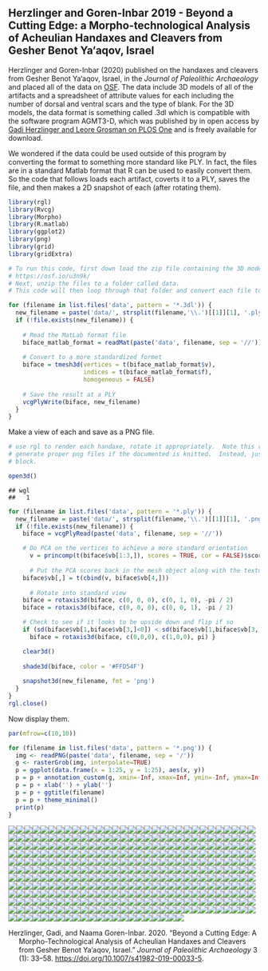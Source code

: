 
## Herzlinger and Goren-Inbar 2019 - Beyond a Cutting Edge: a Morpho-technological Analysis of Acheulian Handaxes and Cleavers from Gesher Benot Ya‘aqov, Israel

Herzlinger and Goren-Inbar (2020) published on the handaxes and cleavers
from Gesher Benot Ya‘aqov, Israel, in the *Journal of Paleolithic
Archaeology* and placed all of the data on [OSF](https://osf.io/u3n9k/).
The data include 3D models of all of the artifacts and a spreadsheet of
attribute values for each including the number of dorsal and ventral
scars and the type of blank. For the 3D models, the data format is
something called .3dl which is compatible with the software program
AGMT3-D, which was published by in open access by [Gadi Herzlinger and
Leore Grosman on PLOS
One](https://journals.plos.org/plosone/article?id=10.1371/journal.pone.0207890)
and is freely available for download.

We wondered if the data could be used outside of this program by
converting the format to something more standard like PLY. In fact, the
files are in a standard Matlab format that R can be used to easily
convert them. So the code that follows loads each artifact, coverts it
to a PLY, saves the file, and then makes a 2D snapshot of each (after
rotating them).

``` r
library(rgl)
library(Rvcg)
library(Morpho)
library(R.matlab)
library(ggplot2)
library(png)
library(grid)
library(gridExtra)

# To run this code, first down load the zip file containing the 3D models from this page
# https://osf.io/u3n9k/
# Next, unzip the files to a folder called data.
# This code will then loop through that folder and convert each file to a ply type.

for (filename in list.files('data', pattern = '*.3dl')) {
  new_filename = paste('data/', strsplit(filename,'\\.')[[1]][1], '.ply', sep = '')
  if (!file.exists(new_filename)) {
    
    # Read the MatLab format file
    biface_matlab_format = readMat(paste('data', filename, sep = '//'))
    
    # Convert to a more standardized formet
    biface = tmesh3d(vertices = t(biface_matlab_format$v),
                     indices = t(biface_matlab_format$f),
                     homogeneous = FALSE)
      
    # Save the result at a PLY
    vcgPlyWrite(biface, new_filename)
  }
}
```

Make a view of each and save as a PNG file.

``` r
# use rgl to render each handaxe, rotate it appropriately.  Note this routine does not
# generate proper png files if the documented is knitted.  Instead, just run this code
# block.

open3d()
```

    ## wgl 
    ##   1

``` r
for (filename in list.files('data', pattern = '*.ply')) {
  new_filename = paste('data/', strsplit(filename,'\\.')[[1]][1], '.png', sep = '')
  if (!file.exists(new_filename)) {
    biface = vcgPlyRead(paste('data', filename, sep = '//'))

    # Do PCA on the vertices to achieve a more standard orientation
      v = princomp(t(biface$vb[1:3,]), scores = TRUE, cor = FALSE)$scores
      
      # Put the PCA scores back in the mesh object along with the texture
    biface$vb[,] = t(cbind(v, biface$vb[4,]))                           
    
      # Rotate into standard view
    biface = rotaxis3d(biface, c(0, 0, 0), c(0, 1, 0), -pi / 2)
    biface = rotaxis3d(biface, c(0, 0, 0), c(0, 0, 1), -pi / 2)

    # Check to see if it looks to be upside down and flip if so
    if (sd(biface$vb[1,biface$vb[3,]<0]) < sd(biface$vb[1,biface$vb[3,]>0])) {
      biface = rotaxis3d(biface, c(0,0,0), c(1,0,0), pi) }      

    clear3d()
    
    shade3d(biface, color = '#FFD54F')
    
    snapshot3d(new_filename, fmt = 'png')
  }
}
rgl.close()
```

Now display them.

``` r
par(mfrow=c(10,10))

for (filename in list.files('data', pattern = '*.png')) {
  img <- readPNG(paste('data', filename, sep = '/')) 
  g <- rasterGrob(img, interpolate=TRUE) 
  p = ggplot(data.frame(x = 1:25, y = 1:25), aes(x, y))
  p = p + annotation_custom(g, xmin=-Inf, xmax=Inf, ymin=-Inf, ymax=Inf)
  p = p + xlab('') + ylab('')
  p = p + ggtitle(filename)
  p = p + theme_minimal()
  print(p)
}
```

![](readme_files/figure-gfm/plot_handaxes-1.png)<!-- -->![](readme_files/figure-gfm/plot_handaxes-2.png)<!-- -->![](readme_files/figure-gfm/plot_handaxes-3.png)<!-- -->![](readme_files/figure-gfm/plot_handaxes-4.png)<!-- -->![](readme_files/figure-gfm/plot_handaxes-5.png)<!-- -->![](readme_files/figure-gfm/plot_handaxes-6.png)<!-- -->![](readme_files/figure-gfm/plot_handaxes-7.png)<!-- -->![](readme_files/figure-gfm/plot_handaxes-8.png)<!-- -->![](readme_files/figure-gfm/plot_handaxes-9.png)<!-- -->![](readme_files/figure-gfm/plot_handaxes-10.png)<!-- -->![](readme_files/figure-gfm/plot_handaxes-11.png)<!-- -->![](readme_files/figure-gfm/plot_handaxes-12.png)<!-- -->![](readme_files/figure-gfm/plot_handaxes-13.png)<!-- -->![](readme_files/figure-gfm/plot_handaxes-14.png)<!-- -->![](readme_files/figure-gfm/plot_handaxes-15.png)<!-- -->![](readme_files/figure-gfm/plot_handaxes-16.png)<!-- -->![](readme_files/figure-gfm/plot_handaxes-17.png)<!-- -->![](readme_files/figure-gfm/plot_handaxes-18.png)<!-- -->![](readme_files/figure-gfm/plot_handaxes-19.png)<!-- -->![](readme_files/figure-gfm/plot_handaxes-20.png)<!-- -->![](readme_files/figure-gfm/plot_handaxes-21.png)<!-- -->![](readme_files/figure-gfm/plot_handaxes-22.png)<!-- -->![](readme_files/figure-gfm/plot_handaxes-23.png)<!-- -->![](readme_files/figure-gfm/plot_handaxes-24.png)<!-- -->![](readme_files/figure-gfm/plot_handaxes-25.png)<!-- -->![](readme_files/figure-gfm/plot_handaxes-26.png)<!-- -->![](readme_files/figure-gfm/plot_handaxes-27.png)<!-- -->![](readme_files/figure-gfm/plot_handaxes-28.png)<!-- -->![](readme_files/figure-gfm/plot_handaxes-29.png)<!-- -->![](readme_files/figure-gfm/plot_handaxes-30.png)<!-- -->![](readme_files/figure-gfm/plot_handaxes-31.png)<!-- -->![](readme_files/figure-gfm/plot_handaxes-32.png)<!-- -->![](readme_files/figure-gfm/plot_handaxes-33.png)<!-- -->![](readme_files/figure-gfm/plot_handaxes-34.png)<!-- -->![](readme_files/figure-gfm/plot_handaxes-35.png)<!-- -->![](readme_files/figure-gfm/plot_handaxes-36.png)<!-- -->![](readme_files/figure-gfm/plot_handaxes-37.png)<!-- -->![](readme_files/figure-gfm/plot_handaxes-38.png)<!-- -->![](readme_files/figure-gfm/plot_handaxes-39.png)<!-- -->![](readme_files/figure-gfm/plot_handaxes-40.png)<!-- -->![](readme_files/figure-gfm/plot_handaxes-41.png)<!-- -->![](readme_files/figure-gfm/plot_handaxes-42.png)<!-- -->![](readme_files/figure-gfm/plot_handaxes-43.png)<!-- -->![](readme_files/figure-gfm/plot_handaxes-44.png)<!-- -->![](readme_files/figure-gfm/plot_handaxes-45.png)<!-- -->![](readme_files/figure-gfm/plot_handaxes-46.png)<!-- -->![](readme_files/figure-gfm/plot_handaxes-47.png)<!-- -->![](readme_files/figure-gfm/plot_handaxes-48.png)<!-- -->![](readme_files/figure-gfm/plot_handaxes-49.png)<!-- -->![](readme_files/figure-gfm/plot_handaxes-50.png)<!-- -->![](readme_files/figure-gfm/plot_handaxes-51.png)<!-- -->![](readme_files/figure-gfm/plot_handaxes-52.png)<!-- -->![](readme_files/figure-gfm/plot_handaxes-53.png)<!-- -->![](readme_files/figure-gfm/plot_handaxes-54.png)<!-- -->![](readme_files/figure-gfm/plot_handaxes-55.png)<!-- -->![](readme_files/figure-gfm/plot_handaxes-56.png)<!-- -->![](readme_files/figure-gfm/plot_handaxes-57.png)<!-- -->![](readme_files/figure-gfm/plot_handaxes-58.png)<!-- -->![](readme_files/figure-gfm/plot_handaxes-59.png)<!-- -->![](readme_files/figure-gfm/plot_handaxes-60.png)<!-- -->![](readme_files/figure-gfm/plot_handaxes-61.png)<!-- -->![](readme_files/figure-gfm/plot_handaxes-62.png)<!-- -->![](readme_files/figure-gfm/plot_handaxes-63.png)<!-- -->![](readme_files/figure-gfm/plot_handaxes-64.png)<!-- -->![](readme_files/figure-gfm/plot_handaxes-65.png)<!-- -->![](readme_files/figure-gfm/plot_handaxes-66.png)<!-- -->![](readme_files/figure-gfm/plot_handaxes-67.png)<!-- -->![](readme_files/figure-gfm/plot_handaxes-68.png)<!-- -->![](readme_files/figure-gfm/plot_handaxes-69.png)<!-- -->![](readme_files/figure-gfm/plot_handaxes-70.png)<!-- -->![](readme_files/figure-gfm/plot_handaxes-71.png)<!-- -->![](readme_files/figure-gfm/plot_handaxes-72.png)<!-- -->![](readme_files/figure-gfm/plot_handaxes-73.png)<!-- -->![](readme_files/figure-gfm/plot_handaxes-74.png)<!-- -->![](readme_files/figure-gfm/plot_handaxes-75.png)<!-- -->![](readme_files/figure-gfm/plot_handaxes-76.png)<!-- -->![](readme_files/figure-gfm/plot_handaxes-77.png)<!-- -->![](readme_files/figure-gfm/plot_handaxes-78.png)<!-- -->![](readme_files/figure-gfm/plot_handaxes-79.png)<!-- -->![](readme_files/figure-gfm/plot_handaxes-80.png)<!-- -->![](readme_files/figure-gfm/plot_handaxes-81.png)<!-- -->![](readme_files/figure-gfm/plot_handaxes-82.png)<!-- -->![](readme_files/figure-gfm/plot_handaxes-83.png)<!-- -->![](readme_files/figure-gfm/plot_handaxes-84.png)<!-- -->![](readme_files/figure-gfm/plot_handaxes-85.png)<!-- -->![](readme_files/figure-gfm/plot_handaxes-86.png)<!-- -->![](readme_files/figure-gfm/plot_handaxes-87.png)<!-- -->![](readme_files/figure-gfm/plot_handaxes-88.png)<!-- -->![](readme_files/figure-gfm/plot_handaxes-89.png)<!-- -->![](readme_files/figure-gfm/plot_handaxes-90.png)<!-- -->![](readme_files/figure-gfm/plot_handaxes-91.png)<!-- -->![](readme_files/figure-gfm/plot_handaxes-92.png)<!-- -->![](readme_files/figure-gfm/plot_handaxes-93.png)<!-- -->![](readme_files/figure-gfm/plot_handaxes-94.png)<!-- -->![](readme_files/figure-gfm/plot_handaxes-95.png)<!-- -->![](readme_files/figure-gfm/plot_handaxes-96.png)<!-- -->![](readme_files/figure-gfm/plot_handaxes-97.png)<!-- -->![](readme_files/figure-gfm/plot_handaxes-98.png)<!-- -->![](readme_files/figure-gfm/plot_handaxes-99.png)<!-- -->![](readme_files/figure-gfm/plot_handaxes-100.png)<!-- -->![](readme_files/figure-gfm/plot_handaxes-101.png)<!-- -->![](readme_files/figure-gfm/plot_handaxes-102.png)<!-- -->![](readme_files/figure-gfm/plot_handaxes-103.png)<!-- -->![](readme_files/figure-gfm/plot_handaxes-104.png)<!-- -->![](readme_files/figure-gfm/plot_handaxes-105.png)<!-- -->![](readme_files/figure-gfm/plot_handaxes-106.png)<!-- -->![](readme_files/figure-gfm/plot_handaxes-107.png)<!-- -->![](readme_files/figure-gfm/plot_handaxes-108.png)<!-- -->![](readme_files/figure-gfm/plot_handaxes-109.png)<!-- -->![](readme_files/figure-gfm/plot_handaxes-110.png)<!-- -->![](readme_files/figure-gfm/plot_handaxes-111.png)<!-- -->![](readme_files/figure-gfm/plot_handaxes-112.png)<!-- -->![](readme_files/figure-gfm/plot_handaxes-113.png)<!-- -->![](readme_files/figure-gfm/plot_handaxes-114.png)<!-- -->![](readme_files/figure-gfm/plot_handaxes-115.png)<!-- -->![](readme_files/figure-gfm/plot_handaxes-116.png)<!-- -->![](readme_files/figure-gfm/plot_handaxes-117.png)<!-- -->![](readme_files/figure-gfm/plot_handaxes-118.png)<!-- -->![](readme_files/figure-gfm/plot_handaxes-119.png)<!-- -->![](readme_files/figure-gfm/plot_handaxes-120.png)<!-- -->![](readme_files/figure-gfm/plot_handaxes-121.png)<!-- -->![](readme_files/figure-gfm/plot_handaxes-122.png)<!-- -->![](readme_files/figure-gfm/plot_handaxes-123.png)<!-- -->![](readme_files/figure-gfm/plot_handaxes-124.png)<!-- -->![](readme_files/figure-gfm/plot_handaxes-125.png)<!-- -->![](readme_files/figure-gfm/plot_handaxes-126.png)<!-- -->![](readme_files/figure-gfm/plot_handaxes-127.png)<!-- -->![](readme_files/figure-gfm/plot_handaxes-128.png)<!-- -->![](readme_files/figure-gfm/plot_handaxes-129.png)<!-- -->![](readme_files/figure-gfm/plot_handaxes-130.png)<!-- -->![](readme_files/figure-gfm/plot_handaxes-131.png)<!-- -->![](readme_files/figure-gfm/plot_handaxes-132.png)<!-- -->![](readme_files/figure-gfm/plot_handaxes-133.png)<!-- -->![](readme_files/figure-gfm/plot_handaxes-134.png)<!-- -->![](readme_files/figure-gfm/plot_handaxes-135.png)<!-- -->![](readme_files/figure-gfm/plot_handaxes-136.png)<!-- -->![](readme_files/figure-gfm/plot_handaxes-137.png)<!-- -->![](readme_files/figure-gfm/plot_handaxes-138.png)<!-- -->![](readme_files/figure-gfm/plot_handaxes-139.png)<!-- -->![](readme_files/figure-gfm/plot_handaxes-140.png)<!-- -->![](readme_files/figure-gfm/plot_handaxes-141.png)<!-- -->![](readme_files/figure-gfm/plot_handaxes-142.png)<!-- -->![](readme_files/figure-gfm/plot_handaxes-143.png)<!-- -->![](readme_files/figure-gfm/plot_handaxes-144.png)<!-- -->![](readme_files/figure-gfm/plot_handaxes-145.png)<!-- -->![](readme_files/figure-gfm/plot_handaxes-146.png)<!-- -->![](readme_files/figure-gfm/plot_handaxes-147.png)<!-- -->![](readme_files/figure-gfm/plot_handaxes-148.png)<!-- -->![](readme_files/figure-gfm/plot_handaxes-149.png)<!-- -->![](readme_files/figure-gfm/plot_handaxes-150.png)<!-- -->![](readme_files/figure-gfm/plot_handaxes-151.png)<!-- -->![](readme_files/figure-gfm/plot_handaxes-152.png)<!-- -->![](readme_files/figure-gfm/plot_handaxes-153.png)<!-- -->![](readme_files/figure-gfm/plot_handaxes-154.png)<!-- -->![](readme_files/figure-gfm/plot_handaxes-155.png)<!-- -->![](readme_files/figure-gfm/plot_handaxes-156.png)<!-- -->![](readme_files/figure-gfm/plot_handaxes-157.png)<!-- -->![](readme_files/figure-gfm/plot_handaxes-158.png)<!-- -->![](readme_files/figure-gfm/plot_handaxes-159.png)<!-- -->![](readme_files/figure-gfm/plot_handaxes-160.png)<!-- -->![](readme_files/figure-gfm/plot_handaxes-161.png)<!-- -->![](readme_files/figure-gfm/plot_handaxes-162.png)<!-- -->![](readme_files/figure-gfm/plot_handaxes-163.png)<!-- -->![](readme_files/figure-gfm/plot_handaxes-164.png)<!-- -->![](readme_files/figure-gfm/plot_handaxes-165.png)<!-- -->![](readme_files/figure-gfm/plot_handaxes-166.png)<!-- -->![](readme_files/figure-gfm/plot_handaxes-167.png)<!-- -->![](readme_files/figure-gfm/plot_handaxes-168.png)<!-- -->![](readme_files/figure-gfm/plot_handaxes-169.png)<!-- -->![](readme_files/figure-gfm/plot_handaxes-170.png)<!-- -->![](readme_files/figure-gfm/plot_handaxes-171.png)<!-- -->![](readme_files/figure-gfm/plot_handaxes-172.png)<!-- -->![](readme_files/figure-gfm/plot_handaxes-173.png)<!-- -->![](readme_files/figure-gfm/plot_handaxes-174.png)<!-- -->![](readme_files/figure-gfm/plot_handaxes-175.png)<!-- -->![](readme_files/figure-gfm/plot_handaxes-176.png)<!-- -->![](readme_files/figure-gfm/plot_handaxes-177.png)<!-- -->![](readme_files/figure-gfm/plot_handaxes-178.png)<!-- -->![](readme_files/figure-gfm/plot_handaxes-179.png)<!-- -->![](readme_files/figure-gfm/plot_handaxes-180.png)<!-- -->![](readme_files/figure-gfm/plot_handaxes-181.png)<!-- -->![](readme_files/figure-gfm/plot_handaxes-182.png)<!-- -->![](readme_files/figure-gfm/plot_handaxes-183.png)<!-- -->![](readme_files/figure-gfm/plot_handaxes-184.png)<!-- -->![](readme_files/figure-gfm/plot_handaxes-185.png)<!-- -->![](readme_files/figure-gfm/plot_handaxes-186.png)<!-- -->![](readme_files/figure-gfm/plot_handaxes-187.png)<!-- -->![](readme_files/figure-gfm/plot_handaxes-188.png)<!-- -->![](readme_files/figure-gfm/plot_handaxes-189.png)<!-- -->![](readme_files/figure-gfm/plot_handaxes-190.png)<!-- -->![](readme_files/figure-gfm/plot_handaxes-191.png)<!-- -->![](readme_files/figure-gfm/plot_handaxes-192.png)<!-- -->![](readme_files/figure-gfm/plot_handaxes-193.png)<!-- -->![](readme_files/figure-gfm/plot_handaxes-194.png)<!-- -->![](readme_files/figure-gfm/plot_handaxes-195.png)<!-- -->![](readme_files/figure-gfm/plot_handaxes-196.png)<!-- -->![](readme_files/figure-gfm/plot_handaxes-197.png)<!-- -->![](readme_files/figure-gfm/plot_handaxes-198.png)<!-- -->![](readme_files/figure-gfm/plot_handaxes-199.png)<!-- -->![](readme_files/figure-gfm/plot_handaxes-200.png)<!-- -->![](readme_files/figure-gfm/plot_handaxes-201.png)<!-- -->![](readme_files/figure-gfm/plot_handaxes-202.png)<!-- -->![](readme_files/figure-gfm/plot_handaxes-203.png)<!-- -->![](readme_files/figure-gfm/plot_handaxes-204.png)<!-- -->![](readme_files/figure-gfm/plot_handaxes-205.png)<!-- -->![](readme_files/figure-gfm/plot_handaxes-206.png)<!-- -->![](readme_files/figure-gfm/plot_handaxes-207.png)<!-- -->![](readme_files/figure-gfm/plot_handaxes-208.png)<!-- -->![](readme_files/figure-gfm/plot_handaxes-209.png)<!-- -->![](readme_files/figure-gfm/plot_handaxes-210.png)<!-- -->![](readme_files/figure-gfm/plot_handaxes-211.png)<!-- -->![](readme_files/figure-gfm/plot_handaxes-212.png)<!-- -->![](readme_files/figure-gfm/plot_handaxes-213.png)<!-- -->![](readme_files/figure-gfm/plot_handaxes-214.png)<!-- -->![](readme_files/figure-gfm/plot_handaxes-215.png)<!-- -->![](readme_files/figure-gfm/plot_handaxes-216.png)<!-- -->![](readme_files/figure-gfm/plot_handaxes-217.png)<!-- -->![](readme_files/figure-gfm/plot_handaxes-218.png)<!-- -->![](readme_files/figure-gfm/plot_handaxes-219.png)<!-- -->![](readme_files/figure-gfm/plot_handaxes-220.png)<!-- -->![](readme_files/figure-gfm/plot_handaxes-221.png)<!-- -->![](readme_files/figure-gfm/plot_handaxes-222.png)<!-- -->![](readme_files/figure-gfm/plot_handaxes-223.png)<!-- -->![](readme_files/figure-gfm/plot_handaxes-224.png)<!-- -->![](readme_files/figure-gfm/plot_handaxes-225.png)<!-- -->![](readme_files/figure-gfm/plot_handaxes-226.png)<!-- -->![](readme_files/figure-gfm/plot_handaxes-227.png)<!-- -->![](readme_files/figure-gfm/plot_handaxes-228.png)<!-- -->![](readme_files/figure-gfm/plot_handaxes-229.png)<!-- -->![](readme_files/figure-gfm/plot_handaxes-230.png)<!-- -->![](readme_files/figure-gfm/plot_handaxes-231.png)<!-- -->![](readme_files/figure-gfm/plot_handaxes-232.png)<!-- -->![](readme_files/figure-gfm/plot_handaxes-233.png)<!-- -->![](readme_files/figure-gfm/plot_handaxes-234.png)<!-- -->![](readme_files/figure-gfm/plot_handaxes-235.png)<!-- -->![](readme_files/figure-gfm/plot_handaxes-236.png)<!-- -->![](readme_files/figure-gfm/plot_handaxes-237.png)<!-- -->![](readme_files/figure-gfm/plot_handaxes-238.png)<!-- -->![](readme_files/figure-gfm/plot_handaxes-239.png)<!-- -->![](readme_files/figure-gfm/plot_handaxes-240.png)<!-- -->![](readme_files/figure-gfm/plot_handaxes-241.png)<!-- -->![](readme_files/figure-gfm/plot_handaxes-242.png)<!-- -->![](readme_files/figure-gfm/plot_handaxes-243.png)<!-- -->![](readme_files/figure-gfm/plot_handaxes-244.png)<!-- -->![](readme_files/figure-gfm/plot_handaxes-245.png)<!-- -->![](readme_files/figure-gfm/plot_handaxes-246.png)<!-- -->![](readme_files/figure-gfm/plot_handaxes-247.png)<!-- -->![](readme_files/figure-gfm/plot_handaxes-248.png)<!-- -->![](readme_files/figure-gfm/plot_handaxes-249.png)<!-- -->![](readme_files/figure-gfm/plot_handaxes-250.png)<!-- -->![](readme_files/figure-gfm/plot_handaxes-251.png)<!-- -->![](readme_files/figure-gfm/plot_handaxes-252.png)<!-- -->![](readme_files/figure-gfm/plot_handaxes-253.png)<!-- -->![](readme_files/figure-gfm/plot_handaxes-254.png)<!-- -->![](readme_files/figure-gfm/plot_handaxes-255.png)<!-- -->![](readme_files/figure-gfm/plot_handaxes-256.png)<!-- -->![](readme_files/figure-gfm/plot_handaxes-257.png)<!-- -->![](readme_files/figure-gfm/plot_handaxes-258.png)<!-- -->![](readme_files/figure-gfm/plot_handaxes-259.png)<!-- -->![](readme_files/figure-gfm/plot_handaxes-260.png)<!-- -->![](readme_files/figure-gfm/plot_handaxes-261.png)<!-- -->![](readme_files/figure-gfm/plot_handaxes-262.png)<!-- -->![](readme_files/figure-gfm/plot_handaxes-263.png)<!-- -->![](readme_files/figure-gfm/plot_handaxes-264.png)<!-- -->![](readme_files/figure-gfm/plot_handaxes-265.png)<!-- -->![](readme_files/figure-gfm/plot_handaxes-266.png)<!-- -->![](readme_files/figure-gfm/plot_handaxes-267.png)<!-- -->![](readme_files/figure-gfm/plot_handaxes-268.png)<!-- -->![](readme_files/figure-gfm/plot_handaxes-269.png)<!-- -->![](readme_files/figure-gfm/plot_handaxes-270.png)<!-- -->![](readme_files/figure-gfm/plot_handaxes-271.png)<!-- -->![](readme_files/figure-gfm/plot_handaxes-272.png)<!-- -->![](readme_files/figure-gfm/plot_handaxes-273.png)<!-- -->![](readme_files/figure-gfm/plot_handaxes-274.png)<!-- -->![](readme_files/figure-gfm/plot_handaxes-275.png)<!-- -->![](readme_files/figure-gfm/plot_handaxes-276.png)<!-- -->![](readme_files/figure-gfm/plot_handaxes-277.png)<!-- -->![](readme_files/figure-gfm/plot_handaxes-278.png)<!-- -->![](readme_files/figure-gfm/plot_handaxes-279.png)<!-- -->![](readme_files/figure-gfm/plot_handaxes-280.png)<!-- -->![](readme_files/figure-gfm/plot_handaxes-281.png)<!-- -->![](readme_files/figure-gfm/plot_handaxes-282.png)<!-- -->![](readme_files/figure-gfm/plot_handaxes-283.png)<!-- -->![](readme_files/figure-gfm/plot_handaxes-284.png)<!-- -->![](readme_files/figure-gfm/plot_handaxes-285.png)<!-- -->![](readme_files/figure-gfm/plot_handaxes-286.png)<!-- -->![](readme_files/figure-gfm/plot_handaxes-287.png)<!-- -->![](readme_files/figure-gfm/plot_handaxes-288.png)<!-- -->![](readme_files/figure-gfm/plot_handaxes-289.png)<!-- -->![](readme_files/figure-gfm/plot_handaxes-290.png)<!-- -->![](readme_files/figure-gfm/plot_handaxes-291.png)<!-- -->![](readme_files/figure-gfm/plot_handaxes-292.png)<!-- -->![](readme_files/figure-gfm/plot_handaxes-293.png)<!-- -->![](readme_files/figure-gfm/plot_handaxes-294.png)<!-- -->![](readme_files/figure-gfm/plot_handaxes-295.png)<!-- -->![](readme_files/figure-gfm/plot_handaxes-296.png)<!-- -->![](readme_files/figure-gfm/plot_handaxes-297.png)<!-- -->![](readme_files/figure-gfm/plot_handaxes-298.png)<!-- -->![](readme_files/figure-gfm/plot_handaxes-299.png)<!-- -->![](readme_files/figure-gfm/plot_handaxes-300.png)<!-- -->![](readme_files/figure-gfm/plot_handaxes-301.png)<!-- -->![](readme_files/figure-gfm/plot_handaxes-302.png)<!-- -->![](readme_files/figure-gfm/plot_handaxes-303.png)<!-- -->![](readme_files/figure-gfm/plot_handaxes-304.png)<!-- -->![](readme_files/figure-gfm/plot_handaxes-305.png)<!-- -->![](readme_files/figure-gfm/plot_handaxes-306.png)<!-- -->![](readme_files/figure-gfm/plot_handaxes-307.png)<!-- -->![](readme_files/figure-gfm/plot_handaxes-308.png)<!-- -->![](readme_files/figure-gfm/plot_handaxes-309.png)<!-- -->![](readme_files/figure-gfm/plot_handaxes-310.png)<!-- -->![](readme_files/figure-gfm/plot_handaxes-311.png)<!-- -->![](readme_files/figure-gfm/plot_handaxes-312.png)<!-- -->![](readme_files/figure-gfm/plot_handaxes-313.png)<!-- -->![](readme_files/figure-gfm/plot_handaxes-314.png)<!-- -->![](readme_files/figure-gfm/plot_handaxes-315.png)<!-- -->![](readme_files/figure-gfm/plot_handaxes-316.png)<!-- -->![](readme_files/figure-gfm/plot_handaxes-317.png)<!-- -->![](readme_files/figure-gfm/plot_handaxes-318.png)<!-- -->![](readme_files/figure-gfm/plot_handaxes-319.png)<!-- -->![](readme_files/figure-gfm/plot_handaxes-320.png)<!-- -->![](readme_files/figure-gfm/plot_handaxes-321.png)<!-- -->![](readme_files/figure-gfm/plot_handaxes-322.png)<!-- -->![](readme_files/figure-gfm/plot_handaxes-323.png)<!-- -->![](readme_files/figure-gfm/plot_handaxes-324.png)<!-- -->![](readme_files/figure-gfm/plot_handaxes-325.png)<!-- -->![](readme_files/figure-gfm/plot_handaxes-326.png)<!-- -->![](readme_files/figure-gfm/plot_handaxes-327.png)<!-- -->![](readme_files/figure-gfm/plot_handaxes-328.png)<!-- -->![](readme_files/figure-gfm/plot_handaxes-329.png)<!-- -->![](readme_files/figure-gfm/plot_handaxes-330.png)<!-- -->![](readme_files/figure-gfm/plot_handaxes-331.png)<!-- -->![](readme_files/figure-gfm/plot_handaxes-332.png)<!-- -->![](readme_files/figure-gfm/plot_handaxes-333.png)<!-- -->![](readme_files/figure-gfm/plot_handaxes-334.png)<!-- -->![](readme_files/figure-gfm/plot_handaxes-335.png)<!-- -->![](readme_files/figure-gfm/plot_handaxes-336.png)<!-- -->![](readme_files/figure-gfm/plot_handaxes-337.png)<!-- -->![](readme_files/figure-gfm/plot_handaxes-338.png)<!-- -->![](readme_files/figure-gfm/plot_handaxes-339.png)<!-- -->![](readme_files/figure-gfm/plot_handaxes-340.png)<!-- -->![](readme_files/figure-gfm/plot_handaxes-341.png)<!-- -->![](readme_files/figure-gfm/plot_handaxes-342.png)<!-- -->![](readme_files/figure-gfm/plot_handaxes-343.png)<!-- -->![](readme_files/figure-gfm/plot_handaxes-344.png)<!-- -->![](readme_files/figure-gfm/plot_handaxes-345.png)<!-- -->![](readme_files/figure-gfm/plot_handaxes-346.png)<!-- -->![](readme_files/figure-gfm/plot_handaxes-347.png)<!-- -->![](readme_files/figure-gfm/plot_handaxes-348.png)<!-- -->![](readme_files/figure-gfm/plot_handaxes-349.png)<!-- -->![](readme_files/figure-gfm/plot_handaxes-350.png)<!-- -->![](readme_files/figure-gfm/plot_handaxes-351.png)<!-- -->![](readme_files/figure-gfm/plot_handaxes-352.png)<!-- -->![](readme_files/figure-gfm/plot_handaxes-353.png)<!-- -->![](readme_files/figure-gfm/plot_handaxes-354.png)<!-- -->![](readme_files/figure-gfm/plot_handaxes-355.png)<!-- -->![](readme_files/figure-gfm/plot_handaxes-356.png)<!-- -->![](readme_files/figure-gfm/plot_handaxes-357.png)<!-- -->![](readme_files/figure-gfm/plot_handaxes-358.png)<!-- -->![](readme_files/figure-gfm/plot_handaxes-359.png)<!-- -->![](readme_files/figure-gfm/plot_handaxes-360.png)<!-- -->![](readme_files/figure-gfm/plot_handaxes-361.png)<!-- -->![](readme_files/figure-gfm/plot_handaxes-362.png)<!-- -->![](readme_files/figure-gfm/plot_handaxes-363.png)<!-- -->

<div id="refs" class="references hanging-indent">

<div id="ref-herzlinger_beyond_2020">

Herzlinger, Gadi, and Naama Goren-Inbar. 2020. “Beyond a Cutting Edge: A
Morpho-Technological Analysis of Acheulian Handaxes and Cleavers from
Gesher Benot Ya‘aqov, Israel.” *Journal of Paleolithic Archaeology* 3
(1): 33–58. <https://doi.org/10.1007/s41982-019-00033-5>.

</div>

</div>
